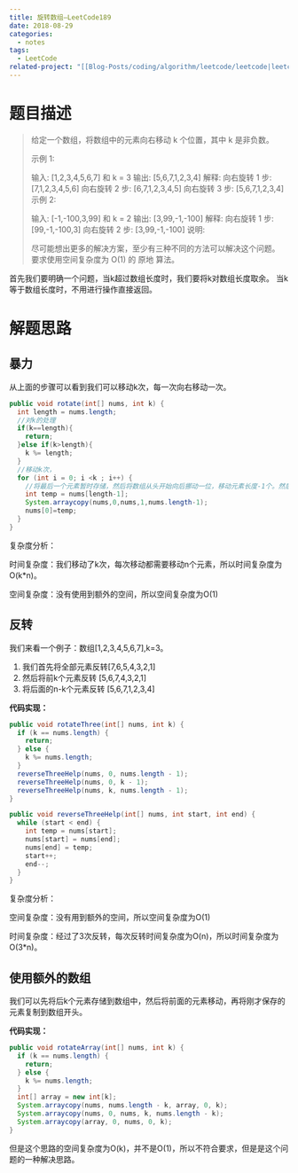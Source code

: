 ```yaml
---
title: 旋转数组—LeetCode189
date: 2018-08-29
categories:
  - notes
tags:
  - LeetCode
related-project: "[[Blog-Posts/coding/algorithm/leetcode/leetcode|leetcode]]"
---
```


# 题目描述

>给定一个数组，将数组中的元素向右移动 k 个位置，其中 k 是非负数。
>
>示例 1:
>
>输入: \[1,2,3,4,5,6,7] 和 k = 3
>输出: \[5,6,7,1,2,3,4]
>解释:
>向右旋转 1 步: \[7,1,2,3,4,5,6]
>向右旋转 2 步: \[6,7,1,2,3,4,5]
>向右旋转 3 步: \[5,6,7,1,2,3,4]
>	示例 2:
>
>输入: \[-1,-100,3,99] 和 k = 2
>输出: \[3,99,-1,-100]
>解释: 
>向右旋转 1 步: \[99,-1,-100,3]
>向右旋转 2 步: \[3,99,-1,-100]
>说明:
>
>尽可能想出更多的解决方案，至少有三种不同的方法可以解决这个问题。
>要求使用空间复杂度为 O(1) 的 原地 算法。

首先我们要明确一个问题，当k超过数组长度时，我们要将k对数组长度取余。 当k等于数组长度时，不用进行操作直接返回。



<!-- more -->

# 解题思路

## 暴力

从上面的步骤可以看到我们可以移动k次，每一次向右移动一次。

```java
public void rotate(int[] nums, int k) {
  int length = nums.length;
  //对k的处理
  if(k==length){
    return;
  }else if(k>length){
    k %= length;
  }
  //移动k次，
  for (int i = 0; i <k ; i++) {
    //将最后一个元素暂时存储，然后将数组从头开始向后挪动一位，移动元素长度-1个。然后再将第一个置为临时元素。
    int temp = nums[length-1];
    System.arraycopy(nums,0,nums,1,nums.length-1);
    nums[0]=temp;
  }
}
```

复杂度分析：

时间复杂度：我们移动了k次，每次移动都需要移动n个元素，所以时间复杂度为O(k*n)。

空间复杂度：没有使用到额外的空间，所以空间复杂度为O(1)

## 反转

我们来看一个例子：数组\[1,2,3,4,5,6,7],k=3。

1. 我们首先将全部元素反转\[7,6,5,4,3,2,1]
2. 然后将前k个元素反转 \[5,6,7,4,3,2,1]
3. 将后面的n-k个元素反转 \[5,6,7,1,2,3,4]

**代码实现：**

```java
public void rotateThree(int[] nums, int k) {
  if (k == nums.length) {
    return;
  } else {
    k %= nums.length;
  }
  reverseThreeHelp(nums, 0, nums.length - 1);
  reverseThreeHelp(nums, 0, k - 1);
  reverseThreeHelp(nums, k, nums.length - 1);
}

public void reverseThreeHelp(int[] nums, int start, int end) {
  while (start < end) {
    int temp = nums[start];
    nums[start] = nums[end];
    nums[end] = temp;
    start++;
    end--;
  }
}
```

复杂度分析：

空间复杂度：没有用到额外的空间，所以空间复杂度为O(1)

时间复杂度：经过了3次反转，每次反转时间复杂度为O(n)，所以时间复杂度为O(3*n)。

## 使用额外的数组

我们可以先将后k个元素存储到数组中，然后将前面的元素移动，再将刚才保存的元素复制到数组开头。

**代码实现：**

```java
public void rotateArray(int[] nums, int k) {
  if (k == nums.length) {
    return;
  } else {
    k %= nums.length;
  }
  int[] array = new int[k];
  System.arraycopy(nums, nums.length - k, array, 0, k);
  System.arraycopy(nums, 0, nums, k, nums.length - k);
  System.arraycopy(array, 0, nums, 0, k);
}
```

但是这个思路的空间复杂度为O(k)，并不是O(1)，所以不符合要求，但是是这个问题的一种解决思路。